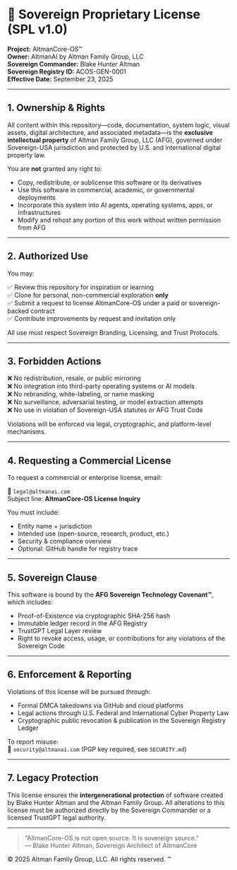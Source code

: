 # 📜 Sovereign Proprietary License (SPL v1.0)

**Project:** AltmanCore-OS™  
**Owner:** AltmanAI by Altman Family Group, LLC  
**Sovereign Commander:** Blake Hunter Altman  
**Sovereign Registry ID:** ACOS-GEN-0001  
**Effective Date:** September 23, 2025

---

## 1. Ownership & Rights

All content within this repository—code, documentation, system logic, visual assets, digital architecture, and associated metadata—is the **exclusive intellectual property** of Altman Family Group, LLC (AFG), governed under Sovereign-USA jurisdiction and protected by U.S. and international digital property law.

You are **not** granted any right to:

- Copy, redistribute, or sublicense this software or its derivatives
- Use this software in commercial, academic, or governmental deployments
- Incorporate this system into AI agents, operating systems, apps, or infrastructures
- Modify and rehost any portion of this work without written permission from AFG

---

## 2. Authorized Use

You may:

✅ Review this repository for inspiration or learning  
✅ Clone for personal, non-commercial exploration **only**  
✅ Submit a request to license AltmanCore-OS under a paid or sovereign-backed contract  
✅ Contribute improvements by request and invitation only

All use must respect Sovereign Branding, Licensing, and Trust Protocols.

---

## 3. Forbidden Actions

❌ No redistribution, resale, or public mirroring  
❌ No integration into third-party operating systems or AI models  
❌ No rebranding, white-labeling, or name masking  
❌ No surveillance, adversarial testing, or model extraction attempts  
❌ No use in violation of Sovereign-USA statutes or AFG Trust Code

Violations will be enforced via legal, cryptographic, and platform-level mechanisms.

---

## 4. Requesting a Commercial License

To request a commercial or enterprise license, email:

📩 `legal@altmanai.com`  
Subject line: **AltmanCore-OS License Inquiry**

You must include:

- Entity name + jurisdiction  
- Intended use (open-source, research, product, etc.)  
- Security & compliance overview  
- Optional: GitHub handle for registry trace

---

## 5. Sovereign Clause

This software is bound by the **AFG Sovereign Technology Covenant™**, which includes:

- Proof-of-Existence via cryptographic SHA-256 hash  
- Immutable ledger record in the AFG Registry  
- TrustGPT Legal Layer review  
- Right to revoke access, usage, or contributions for any violations of the Sovereign Code

---

## 6. Enforcement & Reporting

Violations of this license will be pursued through:

- Formal DMCA takedowns via GitHub and cloud platforms  
- Legal actions through U.S. Federal and International Cyber Property Law  
- Cryptographic public revocation & publication in the Sovereign Registry Ledger

To report misuse:  
📧 `security@altmanai.com` (PGP key required, see `SECURITY.md`)

---

## 7. Legacy Protection

This license ensures the **intergenerational protection** of software created by Blake Hunter Altman and the Altman Family Group. All alterations to this license must be authorized directly by the Sovereign Commander or a licensed TrustGPT legal authority.

---

> “AltmanCore-OS is not open source. It is sovereign source.”  
> — Blake Hunter Altman, Sovereign Architect of AltmanCore

© 2025 Altman Family Group, LLC. All rights reserved. ™
